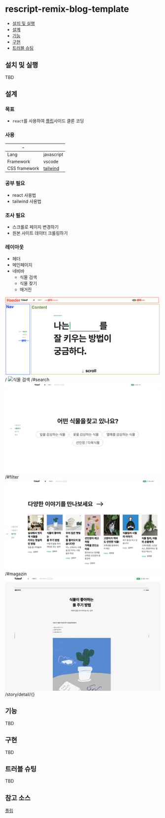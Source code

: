 # rescript-remix-blog-template

- [설치 및 실행](#설치-및-실행)
- [설계](#설계)
- [기능](#기능)
- [구현](#구현)
- [트러블 슈팅](#트러블-슈팅)


## 설치 및 실행

TBD

## 설계

### 목표
- `react`를 사용하여 [플립](https://fuleaf.com/)사이드 클론 코딩

### 사용

| -             |                                      |
|---------------|--------------------------------------|
| Lang          | javascript                           |
| Framework     | vscode                               |
| CSS framework | [tailwind](https://tailwindcss.com/) |

### 공부 필요

- react 사용법
- tailwind 사용법

### 조사 필요

- 스크롤로 페이지 변경하기
- 원본 사이트 데이터 크롤링하기

### 레이아웃

- 헤더
- 메인페이지
- 네비바
  - 식물 검색
  - 식물 찾기
  - 매거진


![메인페이지](/docs/layout.jpeg) / 
![식물 검색](/docs/search.jpeg)  /#search
![식물 찾기](/docs/filter.png)  /#filter
![매거진](/docs/magazin.png)  /#magazin
![메거진 디테일](/docs/magazindetail.png) /story/detail/{}

## 기능

TBD

## 구현

TBD

## 트러블 슈팅

TBD

## 참고 소스
[플립](https://fuleaf.com/)